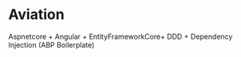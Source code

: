 # Aviation
Aspnetcore + Angular + EntityFrameworkCore+ DDD + Dependency Injection (ABP Boilerplate)
